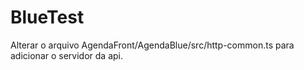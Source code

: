 # BlueTest

Alterar o arquivo AgendaFront/AgendaBlue/src/http-common.ts para adicionar o servidor da api.